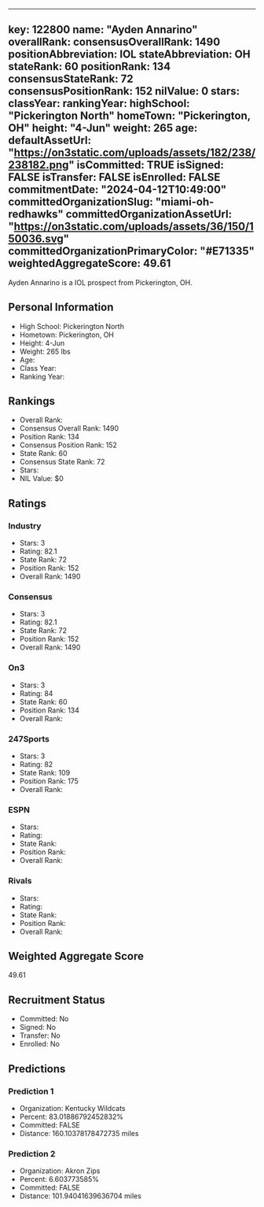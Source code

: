---
  key: 122800
  name: "Ayden Annarino"
  overallRank: 
  consensusOverallRank: 1490
  positionAbbreviation: IOL
  stateAbbreviation: OH
  stateRank: 60
  positionRank: 134
  consensusStateRank: 72
  consensusPositionRank: 152
  nilValue: 0
  stars: 
  classYear: 
  rankingYear: 
  highSchool: "Pickerington North"
  homeTown: "Pickerington, OH"
  height: "4-Jun"
  weight: 265
  age: 
  defaultAssetUrl: "https://on3static.com/uploads/assets/182/238/238182.png"
  isCommitted: TRUE
  isSigned: FALSE
  isTransfer: FALSE
  isEnrolled: FALSE
  commitmentDate: "2024-04-12T10:49:00"
  committedOrganizationSlug: "miami-oh-redhawks"
  committedOrganizationAssetUrl: "https://on3static.com/uploads/assets/36/150/150036.svg"
  committedOrganizationPrimaryColor: "#E71335"
  weightedAggregateScore: 49.61
  ---
  
  Ayden Annarino is a IOL prospect from Pickerington, OH.
  
  ## Personal Information
  - High School: Pickerington North
  - Hometown: Pickerington, OH
  - Height: 4-Jun
  - Weight: 265 lbs
  - Age: 
  - Class Year: 
  - Ranking Year: 
  
  ## Rankings
  - Overall Rank: 
  - Consensus Overall Rank: 1490
  - Position Rank: 134
  - Consensus Position Rank: 152
  - State Rank: 60
  - Consensus State Rank: 72
  - Stars: 
  - NIL Value: $0
  
  ## Ratings
  
  ### Industry
  - Stars: 3
  - Rating: 82.1
  - State Rank: 72
  - Position Rank: 152
  - Overall Rank: 1490
  
  ### Consensus
  - Stars: 3
  - Rating: 82.1
  - State Rank: 72
  - Position Rank: 152
  - Overall Rank: 1490
  
  ### On3
  - Stars: 3
  - Rating: 84
  - State Rank: 60
  - Position Rank: 134
  - Overall Rank: 
  
  ### 247Sports
  - Stars: 3
  - Rating: 82
  - State Rank: 109
  - Position Rank: 175
  - Overall Rank: 
  
  ### ESPN
  - Stars: 
  - Rating: 
  - State Rank: 
  - Position Rank: 
  - Overall Rank: 
  
  ### Rivals
  - Stars: 
  - Rating: 
  - State Rank: 
  - Position Rank: 
  - Overall Rank: 
  
  ## Weighted Aggregate Score
  49.61
  
  ## Recruitment Status
  - Committed: No
  - Signed: No
  - Transfer: No
  - Enrolled: No
  
  
  
  ## Predictions
  
  ### Prediction 1
  - Organization: Kentucky Wildcats
  - Percent: 83.01886792452832%
  - Committed: FALSE
  - Distance: 160.10378178472735 miles
  
  ### Prediction 2
  - Organization: Akron Zips
  - Percent: 6.603773585%
  - Committed: FALSE
  - Distance: 101.94041639636704 miles
  
